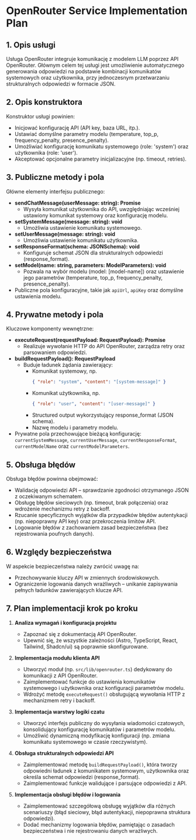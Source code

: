 # OpenRouter Service Implementation Plan

## 1. Opis usługi

Usługa OpenRouter integruje komunikację z modelem LLM poprzez API OpenRouter. Głównym celem tej usługi jest umożliwienie automatycznego generowania odpowiedzi na podstawie kombinacji komunikatów systemowych oraz użytkownika, przy jednoczesnym przetwarzaniu strukturalnych odpowiedzi w formacie JSON.

## 2. Opis konstruktora

Konstruktor usługi powinien:
- Inicjować konfigurację API (API key, baza URL, itp.).
- Ustawiać domyślne parametry modelu (temperature, top_p, frequency_penalty, presence_penalty).
- Umożliwiać konfigurację komunikatu systemowego (role: 'system') oraz użytkownika (role: 'user').
- Akceptować opcjonalne parametry inicjalizacyjne (np. timeout, retries).

## 3. Publiczne metody i pola

Główne elementy interfejsu publicznego:
- **sendChatMessage(userMessage: string): Promise<ResponseType>**
  - Wysyła komunikat użytkownika do API, uwzględniając wcześniej ustawiony komunikat systemowy oraz konfigurację modelu.
- **setSystemMessage(message: string): void**
  - Umożliwia ustawienie komunikatu systemowego.
- **setUserMessage(message: string): void**
  - Umożliwia ustawienie komunikatu użytkownika.
- **setResponseFormat(schema: JSONSchema): void**
  - Konfiguruje schemat JSON dla strukturalnych odpowiedzi (response_format).
- **setModel(name: string, parameters: ModelParameters): void**
  - Pozwala na wybór modelu (model: [model-name]) oraz ustawienie jego parametrów (temperature, top_p, frequency_penalty, presence_penalty).
- Publiczne pola konfiguracyjne, takie jak `apiUrl`, `apiKey` oraz domyślne ustawienia modelu.

## 4. Prywatne metody i pola

Kluczowe komponenty wewnętrzne:
- **executeRequest(requestPayload: RequestPayload): Promise<ApiResponse>**
  - Realizuje wywołanie HTTP do API OpenRouter, zarządza retry oraz parsowaniem odpowiedzi.
- **buildRequestPayload(): RequestPayload**
  - Buduje ładunek żądania zawierający:
    - Komunikat systemowy, np.
      ```json
      { "role": "system", "content": "[system-message]" }
      ```
    - Komunikat użytkownika, np.
      ```json
      { "role": "user", "content": "[user-message]" }
      ```
    - Structured output wykorzystujący response_format (JSON schema).
    - Nazwę modelu i parametry modelu.
- Prywatne pola przechowujące bieżącą konfigurację: `currentSystemMessage`, `currentUserMessage`, `currentResponseFormat`, `currentModelName` oraz `currentModelParameters`.

## 5. Obsługa błędów

Obsługa błędów powinna obejmować:
- Walidację odpowiedzi API – sprawdzanie zgodności otrzymanego JSON z oczekiwanym schematem.
- Obsługę błędów sieciowych (np. timeout, brak połączenia) oraz wdrożenie mechanizmu retry z backoff.
- Rzucanie specyficznych wyjątków dla przypadków błędów autentykacji (np. niepoprawny API key) oraz przekroczenia limitów API.
- Logowanie błędów z zachowaniem zasad bezpieczeństwa (bez rejestrowania poufnych danych).

## 6. Względy bezpieczeństwa

W aspekcie bezpieczeństwa należy zwrócić uwagę na:
- Przechowywanie kluczy API w zmiennych środowiskowych.
- Ograniczenie logowania danych wrażliwych – unikanie zapisywania pełnych ładunków zawierających klucze API.

## 7. Plan implementacji krok po kroku

1. **Analiza wymagań i konfiguracja projektu**
   - Zapoznać się z dokumentacją API OpenRouter.
   - Upewnić się, że wszystkie zależności (Astro, TypeScript, React, Tailwind, Shadcn/ui) są poprawnie skonfigurowane.

2. **Implementacja modułu klienta API**
   - Utworzyć moduł (np. `src/lib/openrouter.ts`) dedykowany do komunikacji z API OpenRouter.
   - Zaimplementować funkcje do ustawienia komunikatów systemowego i użytkownika oraz konfiguracji parametrów modelu.
   - Wdrożyć metodę `executeRequest()` obsługującą wywołania HTTP z mechanizmem retry i backoff.

3. **Implementacja warstwy logiki czatu**
   - Utworzyć interfejs publiczny do wysyłania wiadomości czatowych, konsolidujący konfigurację komunikatów i parametrów modelu.
   - Umożliwić dynamiczną modyfikację konfiguracji (np. zmiana komunikatu systemowego w czasie rzeczywistym).

4. **Obsługa strukturalnych odpowiedzi API**
   - Zaimplementować metodę `buildRequestPayload()`, która tworzy odpowiedni ładunek z komunikatem systemowym, użytkownika oraz określa schemat odpowiedzi (response_format).
   - Zaimplementować funkcje walidujące i parsujące odpowiedzi z API.

5. **Implementacja obsługi błędów i logowania**
   - Zaimplementować szczegółową obsługę wyjątków dla różnych scenariuszy (błąd sieciowy, błąd autentykacji, niepoprawna struktura odpowiedzi).
   - Dodać mechanizmy logowania błędów, pamiętając o zasadach bezpieczeństwa i nie rejestrowaniu danych wrażliwych.